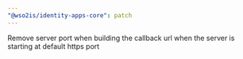 ```yaml
---
"@wso2is/identity-apps-core": patch
---
```


Remove server port when building the callback url when the server is starting at default https port
